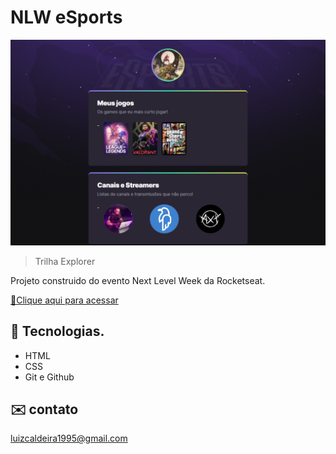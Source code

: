 # NLW eSports 

![preview](./Preview.png)

> Trilha Explorer 

Projeto construido do evento Next Level Week da Rocketseat.

[🔗Clique aqui para acessar](https:luizcaldeira95.github.io/nlw-esports-explorer)


## 🤖 Tecnologias.

- HTML
- CSS
- Git e Github

## ✉️ contato

luizcaldeira1995@gmail.com


